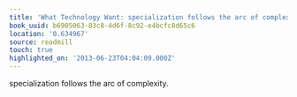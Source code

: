 ```yaml
---
title: 'What Technology Want: specialization follows the arc of complexity.'
book_uuid: b6905063-83c8-4d6f-8c92-e4bcfc8d65c6
location: '0.634967'
source: readmill
touch: true
highlighted_on: '2013-06-23T04:04:09.000Z'
---
```


specialization follows the arc of complexity.